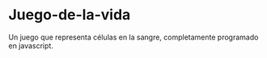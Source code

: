 # Juego-de-la-vida


Un juego que representa células en la sangre, completamente programado en javascript.


